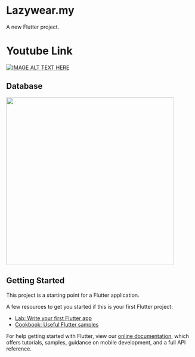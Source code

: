 # Lazywear.my

A new Flutter project.

# Youtube Link

[![IMAGE ALT TEXT HERE](https://img.youtube.com/vi/8aaarv64XIA/0.jpg)](https://www.youtube.com/watch?v=8aaarv64XIA)

## Database

<img src = "https://github.com/ernasriwijaya/flutter_application_2/blob/master/Screenshot%202021-12-19%20033958.png" width="450"> 

## Getting Started

This project is a starting point for a Flutter application.

A few resources to get you started if this is your first Flutter project:

- [Lab: Write your first Flutter app](https://flutter.dev/docs/get-started/codelab)
- [Cookbook: Useful Flutter samples](https://flutter.dev/docs/cookbook)

For help getting started with Flutter, view our
[online documentation](https://flutter.dev/docs), which offers tutorials,
samples, guidance on mobile development, and a full API reference.
